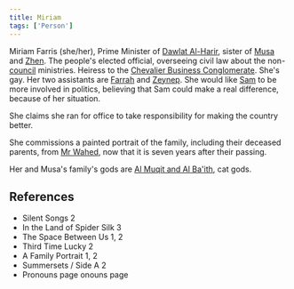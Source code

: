 ```yaml
---
title: Miriam
tags: ['Person']
---
```

Miriam Farris (she/her), Prime Minister of [Dawlat Al-Harir](wiki/Dawlat%20al-harir.md), sister of [Musa](wiki/musa.md) and [Zhen](wiki/zhen.md). The people's elected official, overseeing civil law about the non-[council](wiki/council.md) ministries. Heiress to the [Chevalier Business Conglomerate](wiki/chevalier-business-conglomerate.md). She's gay. Her two assistants are [Farrah](wiki/Farrah) and [Zeynep](wiki/Zeynep). She would like [Sam](wiki/sam.md) to be more involved in politics, believing that Sam could make a real difference, because of her situation.

She claims she ran for office to take responsibility for making the country better.

She commissions a painted portrait of the family, including their deceased parents, from [Mr Wahed](wiki/Mr%20Wahed), now that it is seven years after their passing.

Her and Musa's family's gods are [Al Muqit and Al Ba'ith](wiki/al-muqit-and-al-baith.md), cat gods.

## References
- Silent Songs 2
- In the Land of Spider Silk 3
- The Space Between Us 1, 2
- Third Time Lucky 2
- A Family Portrait 1, 2
- Summersets / Side A 2
- Pronouns page
onouns page
